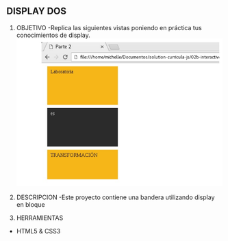 ## DISPLAY DOS
1. OBJETIVO
-Replica las siguientes vistas poniendo en práctica tus conocimientos de display.
![recursos](assets/img/recurso_dos.jpg)

2. DESCRIPCION
-Este proyecto contiene una bandera utilizando display en bloque

3. HERRAMIENTAS
- HTML5 & CSS3 
